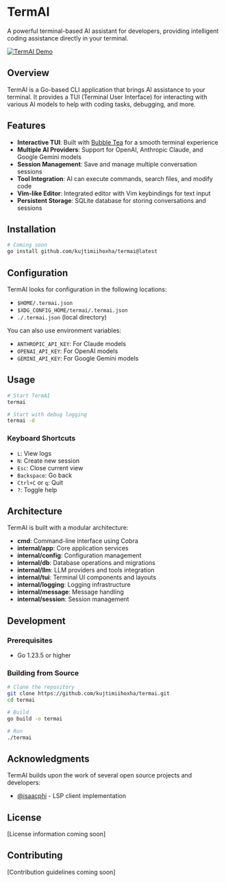 # TermAI

A powerful terminal-based AI assistant for developers, providing intelligent coding assistance directly in your terminal.

[![TermAI Demo](https://asciinema.org/a/dtc4nJyGSZX79HRUmFLY3gmoy.svg)](https://asciinema.org/a/dtc4nJyGSZX79HRUmFLY3gmoy)

## Overview

TermAI is a Go-based CLI application that brings AI assistance to your terminal. It provides a TUI (Terminal User Interface) for interacting with various AI models to help with coding tasks, debugging, and more.

## Features

- **Interactive TUI**: Built with [Bubble Tea](https://github.com/charmbracelet/bubbletea) for a smooth terminal experience
- **Multiple AI Providers**: Support for OpenAI, Anthropic Claude, and Google Gemini models
- **Session Management**: Save and manage multiple conversation sessions
- **Tool Integration**: AI can execute commands, search files, and modify code
- **Vim-like Editor**: Integrated editor with Vim keybindings for text input
- **Persistent Storage**: SQLite database for storing conversations and sessions

## Installation

```bash
# Coming soon
go install github.com/kujtimiihoxha/termai@latest
```

## Configuration

TermAI looks for configuration in the following locations:

- `$HOME/.termai.json`
- `$XDG_CONFIG_HOME/termai/.termai.json`
- `./.termai.json` (local directory)

You can also use environment variables:

- `ANTHROPIC_API_KEY`: For Claude models
- `OPENAI_API_KEY`: For OpenAI models
- `GEMINI_API_KEY`: For Google Gemini models

## Usage

```bash
# Start TermAI
termai

# Start with debug logging
termai -d
```

### Keyboard Shortcuts

- `L`: View logs
- `N`: Create new session
- `Esc`: Close current view
- `Backspace`: Go back
- `Ctrl+C` or `q`: Quit
- `?`: Toggle help

## Architecture

TermAI is built with a modular architecture:

- **cmd**: Command-line interface using Cobra
- **internal/app**: Core application services
- **internal/config**: Configuration management
- **internal/db**: Database operations and migrations
- **internal/llm**: LLM providers and tools integration
- **internal/tui**: Terminal UI components and layouts
- **internal/logging**: Logging infrastructure
- **internal/message**: Message handling
- **internal/session**: Session management

## Development

### Prerequisites

- Go 1.23.5 or higher

### Building from Source

```bash
# Clone the repository
git clone https://github.com/kujtimiihoxha/termai.git
cd termai

# Build
go build -o termai

# Run
./termai
```

## Acknowledgments

TermAI builds upon the work of several open source projects and developers:

- [@isaacphi](https://github.com/isaacphi) - LSP client implementation

## License

[License information coming soon]

## Contributing

[Contribution guidelines coming soon]
